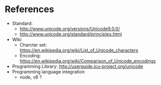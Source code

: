 <!--
{
  "title": "Unicode and UTF",
  "date": "2017-03-22T02:27:55+09:00",
  "category": "",
  "tags": ["spec"],
  "draft": true
}
-->

# References

- Standard:
  - http://www.unicode.org/versions/Unicode9.0.0/
  - http://www.unicode.org/standard/principles.html
- WIki
  - Charcter set: https://en.wikipedia.org/wiki/List_of_Unicode_characters
  - Encoding: https://en.wikipedia.org/wiki/Comparison_of_Unicode_encodings
- Programming Library: http://userguide.icu-project.org/unicode
- Programming language integration
  - node, v8 ?

